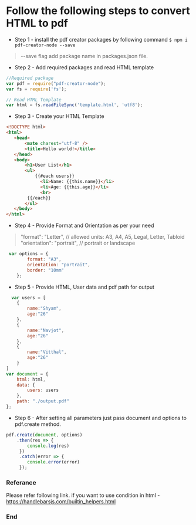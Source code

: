 # Follow the following steps to convert HTML to pdf

- Step 1 - install the pdf creator packages by following command
`$ npm i pdf-creator-node --save`

> --save flag add  package name in packages.json file.

- Step 2 - Add required packages and read HTML template

 ```javascript
 //Required package
 var pdf = require("pdf-creator-node");
 var fs = require('fs');

 // Read HTML Template
 var html = fs.readFileSync('template.html', 'utf8');
```

- Step 3 - Create your HTML Template

 ```html
<!DOCTYPE html>
<html>
    <head>
        <mate charest="utf-8" />
        <title>Hello world!</title>
    </head>
    <body>
        <h1>User List</h1>
		<ul>
    		{{#each users}}
			  <li>Name: {{this.name}}</li>
			  <li>Age: {{this.age}}</li>
			  <br>
   		 {{/each}}
  		</ul>
    </body>
</html>
```

- Step 4 - Provide Format and Orientation as per your need
> "format": "Letter", // allowed units: A3, A4, A5, Legal, Letter, Tabloid
> "orientation": "portrait", // portrait or landscape 


```javascript
 var options = {
        format: "A3",
        orientation: "portrait",
        border: "10mm"
    };
```

- Step 5 - Provide HTML, User data and pdf path for output

```javascript
  var users = [
    {
        name:"Shyam",
        age:"26"
    },
    {
        name:"Navjot",
        age:"26"
    },
    {
        name:"Vitthal",
        age:"26"
    }
]
var document = {
    html: html,
    data: {
        users: users
    },
    path: "./output.pdf"
};
```

- Step 6 - After setting all parameters just pass document and options to pdf.create method.

```javascript
pdf.create(document, options)
    .then(res => {
        console.log(res)
     })
     .catch(error => {
        console.error(error)
     });
```

### Referance

Please refer following link. if you want to use condition in html
-https://handlebarsjs.com/builtin_helpers.html

### End
